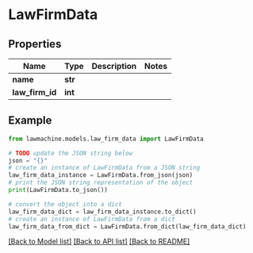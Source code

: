 # LawFirmData


## Properties

Name | Type | Description | Notes
------------ | ------------- | ------------- | -------------
**name** | **str** |  | 
**law_firm_id** | **int** |  | 

## Example

```python
from lawmachine.models.law_firm_data import LawFirmData

# TODO update the JSON string below
json = "{}"
# create an instance of LawFirmData from a JSON string
law_firm_data_instance = LawFirmData.from_json(json)
# print the JSON string representation of the object
print(LawFirmData.to_json())

# convert the object into a dict
law_firm_data_dict = law_firm_data_instance.to_dict()
# create an instance of LawFirmData from a dict
law_firm_data_from_dict = LawFirmData.from_dict(law_firm_data_dict)
```
[[Back to Model list]](../README.md#documentation-for-models) [[Back to API list]](../README.md#documentation-for-api-endpoints) [[Back to README]](../README.md)


